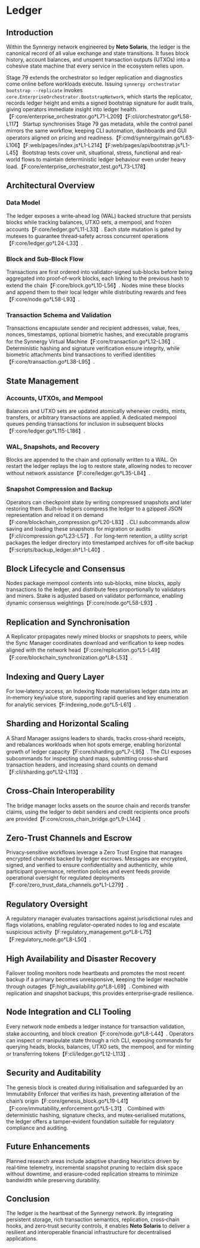 # Ledger

## Introduction
Within the Synnergy network engineered by **Neto Solaris**, the ledger is the canonical record of all value exchange and state transitions. It fuses block history, account balances, and unspent transaction outputs (UTXOs) into a cohesive state machine that every service in the ecosystem relies upon.

Stage 79 extends the orchestrator so ledger replication and diagnostics come online before workloads execute. Issuing `synnergy orchestrator bootstrap --replicate` invokes `core.EnterpriseOrchestrator.BootstrapNetwork`, which starts the replicator, records ledger height and emits a signed bootstrap signature for audit trails, giving operators immediate insight into ledger health.【F:core/enterprise_orchestrator.go†L71-L209】【F:cli/orchestrator.go†L58-L117】 Startup synchronises Stage 79 gas metadata, while the control panel mirrors the same workflow, keeping CLI automation, dashboards and GUI operators aligned on pricing and readiness.【F:cmd/synnergy/main.go†L63-L106】【F:web/pages/index.js†L1-L214】【F:web/pages/api/bootstrap.js†L1-L45】 Bootstrap tests cover unit, situational, stress, functional and real-world flows to maintain deterministic ledger behaviour even under heavy load.【F:core/enterprise_orchestrator_test.go†L73-L178】

## Architectural Overview
### Data Model
The ledger exposes a write‑ahead log (WAL) backed structure that persists blocks while tracking balances, UTXO sets, a mempool, and frozen accounts【F:core/ledger.go†L11-L33】. Each state mutation is gated by mutexes to guarantee thread‑safety across concurrent operations【F:core/ledger.go†L24-L33】.

### Block and Sub‑Block Flow
Transactions are first ordered into validator‑signed sub‑blocks before being aggregated into proof‑of‑work blocks, each linking to the previous hash to extend the chain【F:core/block.go†L10-L56】. Nodes mine these blocks and append them to their local ledger while distributing rewards and fees【F:core/node.go†L58-L93】.

### Transaction Schema and Validation
Transactions encapsulate sender and recipient addresses, value, fees, nonces, timestamps, optional biometric hashes, and executable programs for the Synnergy Virtual Machine【F:core/transaction.go†L12-L36】. Deterministic hashing and signature verification ensure integrity, while biometric attachments bind transactions to verified identities【F:core/transaction.go†L38-L95】.

## State Management
### Accounts, UTXOs, and Mempool
Balances and UTXO sets are updated atomically whenever credits, mints, transfers, or arbitrary transactions are applied. A dedicated mempool queues pending transactions for inclusion in subsequent blocks【F:core/ledger.go†L115-L186】.

### WAL, Snapshots, and Recovery
Blocks are appended to the chain and optionally written to a WAL. On restart the ledger replays the log to restore state, allowing nodes to recover without network assistance【F:core/ledger.go†L35-L84】.

### Snapshot Compression and Backup
Operators can checkpoint state by writing compressed snapshots and later restoring them. Built‑in helpers compress the ledger to a gzipped JSON representation and reload it on demand【F:core/blockchain_compression.go†L20-L83】. CLI subcommands allow saving and loading these snapshots for migration or audits【F:cli/compression.go†L23-L57】. For long‑term retention, a utility script packages the ledger directory into timestamped archives for off‑site backup【F:scripts/backup_ledger.sh†L1-L40】.

## Block Lifecycle and Consensus
Nodes package mempool contents into sub‑blocks, mine blocks, apply transactions to the ledger, and distribute fees proportionally to validators and miners. Stake is adjusted based on validator performance, enabling dynamic consensus weightings【F:core/node.go†L58-L93】.

## Replication and Synchronisation
A Replicator propagates newly mined blocks or snapshots to peers, while the Sync Manager coordinates download and verification to keep nodes aligned with the network head【F:core/replication.go†L5-L49】【F:core/blockchain_synchronization.go†L8-L53】.

## Indexing and Query Layer
For low‑latency access, an Indexing Node materialises ledger data into an in‑memory key/value store, supporting rapid queries and key enumeration for analytic services【F:indexing_node.go†L5-L61】.

## Sharding and Horizontal Scaling
A Shard Manager assigns leaders to shards, tracks cross‑shard receipts, and rebalances workloads when hot spots emerge, enabling horizontal growth of ledger capacity【F:core/sharding.go†L7-L95】. The CLI exposes subcommands for inspecting shard maps, submitting cross‑shard transaction headers, and increasing shard counts on demand【F:cli/sharding.go†L12-L113】.

## Cross‑Chain Interoperability
The bridge manager locks assets on the source chain and records transfer claims, using the ledger to debit senders and credit recipients once proofs are provided【F:core/cross_chain_bridge.go†L9-L144】.

## Zero‑Trust Channels and Escrow
Privacy‑sensitive workflows leverage a Zero Trust Engine that manages encrypted channels backed by ledger escrows. Messages are encrypted, signed, and verified to ensure confidentiality and authenticity, while participant governance, retention policies and event feeds provide operational oversight for regulated deployments【F:core/zero_trust_data_channels.go†L1-L279】.

## Regulatory Oversight
A regulatory manager evaluates transactions against jurisdictional rules and flags violations, enabling regulator‑operated nodes to log and escalate suspicious activity【F:regulatory_management.go†L8-L75】【F:regulatory_node.go†L8-L50】.

## High Availability and Disaster Recovery
Failover tooling monitors node heartbeats and promotes the most recent backup if a primary becomes unresponsive, keeping the ledger reachable through outages【F:high_availability.go†L8-L69】. Combined with replication and snapshot backups, this provides enterprise‑grade resilience.

## Node Integration and CLI Tooling
Every network node embeds a ledger instance for transaction validation, stake accounting, and block creation【F:core/node.go†L8-L44】. Operators can inspect or manipulate state through a rich CLI, exposing commands for querying heads, blocks, balances, UTXO sets, the mempool, and for minting or transferring tokens【F:cli/ledger.go†L12-L113】.

## Security and Auditability
The genesis block is created during initialisation and safeguarded by an Immutability Enforcer that verifies its hash, preventing alteration of the chain’s origin【F:core/genesis_block.go†L19-L41】【F:core/immutability_enforcement.go†L5-L31】. Combined with deterministic hashing, signature checks, and mutex‑serialised mutations, the ledger offers a tamper‑evident foundation suitable for regulatory compliance and auditing.

## Future Enhancements
Planned research areas include adaptive sharding heuristics driven by real‑time telemetry, incremental snapshot pruning to reclaim disk space without downtime, and erasure‑coded replication streams to minimize bandwidth while preserving durability.

## Conclusion
The ledger is the heartbeat of the Synnergy network. By integrating persistent storage, rich transaction semantics, replication, cross‑chain hooks, and zero‑trust security controls, it enables **Neto Solaris** to deliver a resilient and interoperable financial infrastructure for decentralised applications.

